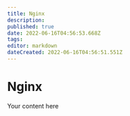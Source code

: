 ```yaml
---
title: Nginx
description: 
published: true
date: 2022-06-16T04:56:53.668Z
tags: 
editor: markdown
dateCreated: 2022-06-16T04:56:51.551Z
---
```


# Nginx
Your content here